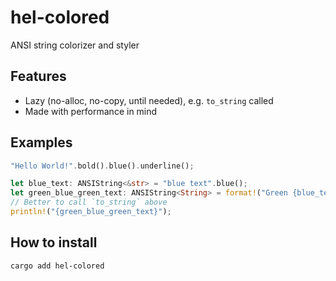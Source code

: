 # hel-colored

ANSI string colorizer and styler

## Features

- Lazy (no-alloc, no-copy, until needed), e.g. `to_string` called
- Made with performance in mind

## Examples

```rust
"Hello World!".bold().blue().underline();

let blue_text: ANSIString<&str> = "blue text".blue();
let green_blue_green_text: ANSIString<String> = format!("Green {blue_text} wrapping").green();
// Better to call `to_string` above
println!("{green_blue_green_text}");
```

## How to install

```
cargo add hel-colored
```
